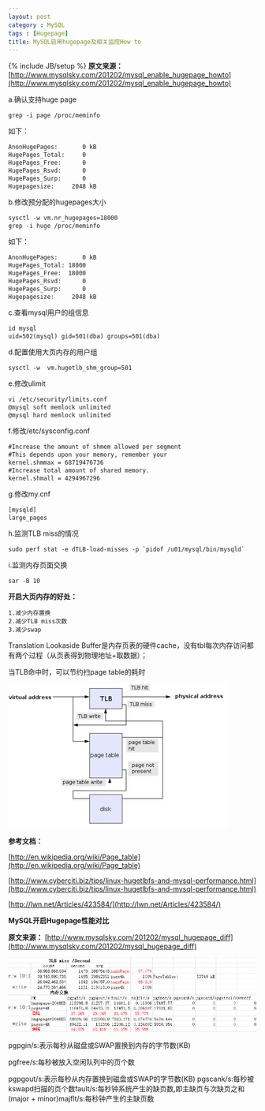 ```yaml
---
layout: post
category : MySQL
tags : [Hugepage]
title: MySQL启用hugepage及相关监控How to
---
```

{% include JB/setup %}
**原文来源：** [http://www.mysqlsky.com/201202/mysql_enable_hugepage_howto](http://www.mysqlsky.com/201202/mysql_enable_hugepage_howto)

a.确认支持huge page

    grep -i page /proc/meminfo

如下：

    AnonHugePages:       0 kB
    HugePages_Total:     0
    HugePages_Free:      0
    HugePages_Rsvd:      0
    HugePages_Surp:      0
    Hugepagesize:     2048 kB

b.修改预分配的hugepages大小

    sysctl -w vm.nr_hugepages=18000
    grep -i huge /proc/meminfo

如下：

    AnonHugePages:       0 kB
    HugePages_Total: 18000
    HugePages_Free:  18000
    HugePages_Rsvd:      0
    HugePages_Surp:      0
    Hugepagesize:     2048 kB

c.查看mysql用户的组信息

    id mysql
    uid=502(mysql) gid=501(dba) groups=501(dba)

d.配置使用大页内存的用户组

    sysctl -w  vm.hugetlb_shm_group=501

e.修改ulimit

    vi /etc/security/limits.conf
    @mysql soft memlock unlimited
    @mysql hard memlock unlimited

f.修改/etc/sysconfig.conf

    #Increase the amount of shmem allowed per segment
    #This depends upon your memory, remember your
    kernel.shmmax = 68719476736
    #Increase total amount of shared memory.
    kernel.shmall = 4294967296

g.修改my.cnf

    [mysqld]
    large_pages

h.监测TLB miss的情况

    sudo perf stat -e dTLB-load-misses -p `pidof /u01/mysql/bin/mysqld`

i.监测内存页面交换

    sar -B 10


**开启大页内存的好处：**

    1.减少内存置换
    2.减少TLB miss次数
    3.减少swap

Translation Lookaside Buffer是内存页表的硬件cache，没有tbl每次内存访问都有两个过程（从页表得到物理地址+取数据）；

当TLB命中时，可以节约扫page table的耗时

![Alt text](/assets/images/2012/02/22522644_thumb.jpg)

**参考文档：**

[http://en.wikipedia.org/wiki/Page_table](http://en.wikipedia.org/wiki/Page_table)

[http://www.cyberciti.biz/tips/linux-hugetlbfs-and-mysql-performance.html](http://www.cyberciti.biz/tips/linux-hugetlbfs-and-mysql-performance.html)

[http://lwn.net/Articles/423584/](http://lwn.net/Articles/423584/)


**MySQL开启Hugepage性能对比**

**原文来源：** [http://www.mysqlsky.com/201202/mysql_hugepage_diff](http://www.mysqlsky.com/201202/mysql_hugepage_diff)

![Alt text](/assets/images/2012/02/image_thumb1.png)

pgpgin/s:表示每秒从磁盘或SWAP置换到内存的字节数(KB)

pgfree/s:每秒被放入空闲队列中的页个数

pgpgout/s:表示每秒从内存置换到磁盘或SWAP的字节数(KB) pgscank/s:每秒被kswapd扫描的页个数fault/s:每秒钟系统产生的缺页数,即主缺页与次缺页之和(major + minor)majflt/s:每秒钟产生的主缺页数

